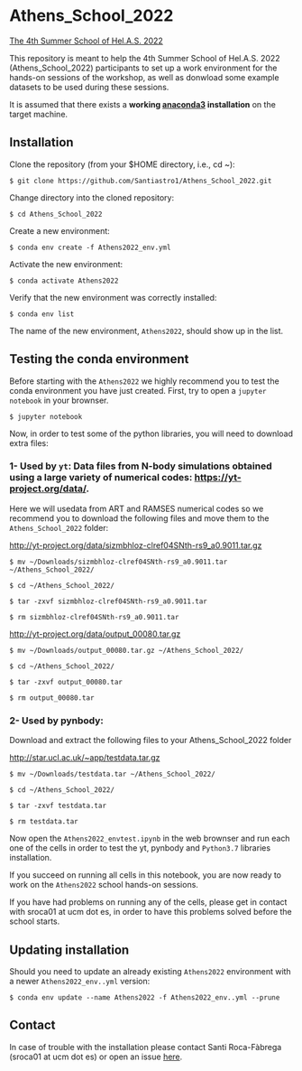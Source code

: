 # Athens_School_2022

[The 4th Summer School of Hel.A.S. 2022](https://helas.gr/school/2022/)

This repository is meant to help the 4th Summer School of Hel.A.S. 2022 (Athens_School_2022) participants to set up a work environment for the hands-on sessions of the workshop, as well as donwload some example datasets to be used during these sessions. 

It is assumed that there exists a **working [anaconda3](https://www.anaconda.com/distribution/) installation** on the target machine. 

## Installation

Clone the repository (from your $HOME directory, i.e., cd ~):

```console
$ git clone https://github.com/Santiastro1/Athens_School_2022.git
```

Change directory into the cloned repository:

```console
$ cd Athens_School_2022
```
Create a new environment:

```console
$ conda env create -f Athens2022_env.yml
```
Activate the new environment:

```console
$ conda activate Athens2022
```
Verify that the new environment was correctly installed:

```console
$ conda env list
```
The name of the new environment, ```Athens2022```, should show up in the list. 

## Testing the conda environment

Before starting with the ```Athens2022``` we highly recommend you to test the conda environment you have just created. 
First, try to open a ```jupyter notebook``` in your brownser.

```console
$ jupyter notebook
```

Now, in order to test some of the python libraries, you will need to download extra files:

### 1- Used by ```yt```: Data files from N-body simulations obtained using a large variety of numerical codes: https://yt-project.org/data/.

Here we will usedata from ART and RAMSES numerical codes so we recommend you to download the following files and move them to the ```Athens_School_2022``` folder:

http://yt-project.org/data/sizmbhloz-clref04SNth-rs9_a0.9011.tar.gz

```console
$ mv ~/Downloads/sizmbhloz-clref04SNth-rs9_a0.9011.tar ~/Athens_School_2022/
```

```console
$ cd ~/Athens_School_2022/
```

```console
$ tar -zxvf sizmbhloz-clref04SNth-rs9_a0.9011.tar

```
```console
$ rm sizmbhloz-clref04SNth-rs9_a0.9011.tar
```

http://yt-project.org/data/output_00080.tar.gz

```console
$ mv ~/Downloads/output_00080.tar.gz ~/Athens_School_2022/
```

```console
$ cd ~/Athens_School_2022/
```

```console
$ tar -zxvf output_00080.tar
```

```console
$ rm output_00080.tar
```

### 2- Used by pynbody:

Download and extract the following files to your Athens_School_2022 folder

http://star.ucl.ac.uk/~app/testdata.tar.gz

```console
$ mv ~/Downloads/testdata.tar ~/Athens_School_2022/
```

```console
$ cd ~/Athens_School_2022/
```

```console
$ tar -zxvf testdata.tar
```

```console
$ rm testdata.tar
```

Now open the ```Athens2022_envtest.ipynb``` in the web brownser and run each one of the cells in order to test the yt, pynbody and ```Python3.7``` libraries installation.

If you succeed on running all cells in this notebook, you are now ready to work on the ```Athens2022``` school hands-on sessions.

If you have had problems on running any of the cells, please get in contact with sroca01 at ucm dot es, in order to have this problems solved before the school starts.

## Updating installation

Should you need to update an already existing ```Athens2022``` environment with a newer ```Athens2022_env..yml``` version:

```console
$ conda env update --name Athens2022 -f Athens2022_env..yml --prune
```

## Contact

In case of trouble with the installation please contact Santi Roca-Fàbrega (sroca01 at ucm dot es) or open an issue [here](https://github.com/Santiastro1/Athens_School_2022/issues).
